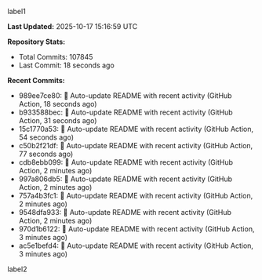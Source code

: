 
label1 
<!-- ACTIVITY_START -->
**Last Updated:** 2025-10-17 15:16:59 UTC

**Repository Stats:**
- Total Commits: 107845
- Last Commit: 18 seconds ago

**Recent Commits:**
- 989ee7ce80: 🤖 Auto-update README with recent activity (GitHub Action, 18 seconds ago)
- b933588bec: 🤖 Auto-update README with recent activity (GitHub Action, 31 seconds ago)
- 15c1770a53: 🤖 Auto-update README with recent activity (GitHub Action, 54 seconds ago)
- c50b2f21df: 🤖 Auto-update README with recent activity (GitHub Action, 77 seconds ago)
- cdb8ebb099: 🤖 Auto-update README with recent activity (GitHub Action, 2 minutes ago)
- 997a806db5: 🤖 Auto-update README with recent activity (GitHub Action, 2 minutes ago)
- 757a4b3fc1: 🤖 Auto-update README with recent activity (GitHub Action, 2 minutes ago)
- 9548dfa933: 🤖 Auto-update README with recent activity (GitHub Action, 2 minutes ago)
- 970d1b6122: 🤖 Auto-update README with recent activity (GitHub Action, 3 minutes ago)
- ac5e1befd4: 🤖 Auto-update README with recent activity (GitHub Action, 3 minutes ago)
<!-- ACTIVITY_END -->

label2
